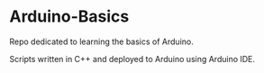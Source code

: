 # Arduino-Basics

Repo dedicated to learning the basics of Arduino.

Scripts written in C++ and deployed to Arduino using Arduino IDE.
